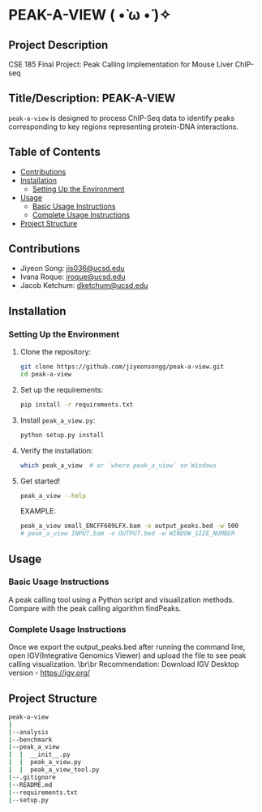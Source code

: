 # PEAK-A-VIEW ( •̀ ω •́ )✧

## Project Description
CSE 185 Final Project: Peak Calling Implementation for Mouse Liver ChIP-seq

## Title/Description: PEAK-A-VIEW
```peak-a-view``` is designed to process ChIP-Seq data to identify peaks corresponding to key regions representing protein-DNA interactions.

## Table of Contents
- [Contributions](#contributions)
- [Installation](#installation)
  - [Setting Up the Environment](#setting-up-the-environment)
- [Usage](#usage)
  - [Basic Usage Instructions](#basic-usage-instructions)
  - [Complete Usage Instructions](#complete-usage-instructions)
- [Project Structure](#project-structure)

## Contributions
- Jiyeon Song: [jis036@ucsd.edu](mailto:jis036@ucsd.edu)
- Ivana Roque: [iroque@ucsd.edu](mailto:iroque@ucsd.edu)
- Jacob Ketchum: [dketchum@ucsd.edu](mailto:dketchum@ucsd.edu)

## Installation

### Setting Up the Environment
1. Clone the repository:
    ```sh
    git clone https://github.com/jiyeonsongg/peak-a-view.git
    cd peak-a-view
    ```
2. Set up the requirements:
    ```sh
    pip install -r requirements.txt
    ```

3. Install `peak_a_view.py`:
    ```sh
    python setup.py install
    ```

4. Verify the installation:
    ```sh
    which peak_a_view  # or `where peak_a_view` on Windows
    ```
5. Get started!
   ```sh
   peak_a_view --help
   ```
   EXAMPLE:
   ```sh
   peak_a_view small_ENCFF609LFX.bam -o output_peaks.bed -w 500
   # peak_a_view INPUT.bam -o OUTPUT.bed -w WINDOW_SIZE_NUMBER
   ```
   
## Usage

### Basic Usage Instructions
A peak calling tool using a Python script and visualization methods. Compare with the peak calling algorithm findPeaks.

### Complete Usage Instructions
Once we export the output_peaks.bed after running the command line, open IGV(Integrative Genomics Viewer) and upload the file to see peak calling visualization. \br\br
Recommendation: Download IGV Desktop version - https://igv.org/

## Project Structure
```sh
peak-a-view
|
|--analysis
|--benchmark
|--peak_a_view
|  |  __init__.py
|  |  peak_a_view.py
|  |  peak_a_view_tool.py
|--.gitignore
|--README.md
|--requirements.txt
|--setup.py
```
